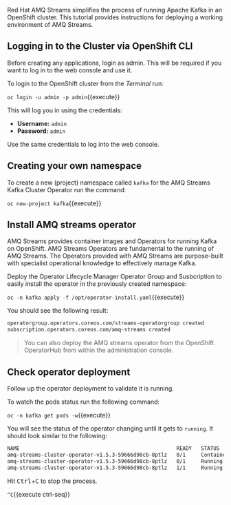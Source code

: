 Red Hat AMQ Streams simplifies the process of running Apache Kafka in an OpenShift cluster. This tutorial provides instructions for deploying a working environment of AMQ Streams. 

## Logging in to the Cluster via OpenShift CLI

Before creating any applications, login as admin. This will be required if you want to log in to the web console and use it.

To login to the OpenShift cluster from the _Terminal_ run:

``oc login -u admin -p admin``{{execute}}

This will log you in using the credentials:

* **Username:** ``admin``
* **Password:** ``admin``

Use the same credentials to log into the web console.

## Creating your own namespace

To create a new (project) namespace called ``kafka`` for the AMQ Streams Kafka Cluster Operator run the command:

``oc new-project kafka``{{execute}}

## Install AMQ streams operator

AMQ Streams provides container images and Operators for running Kafka on OpenShift. AMQ Streams Operators are fundamental to the running of AMQ Streams. The Operators provided with AMQ Streams are purpose-built with specialist operational knowledge to effectively manage Kafka.

Deploy the Operator Lifecycle Manager Operator Group and Susbcription to easily install the operator in the previously created namespace:

``oc -n kafka apply -f /opt/operator-install.yaml``{{execute}}

You should see the following result:

```bash
operatorgroup.operators.coreos.com/streams-operatorgroup created
subscription.operators.coreos.com/amq-streams created
```

> You can also deploy the AMQ streams operator from the OpenShift OperatorHub from within the administration console.

## Check operator deployment

Follow up the operator deployment to validate it is running.

To watch the pods status run the following command:

``oc -n kafka get pods -w``{{execute}}

You will see the status of the operator changing until it gets to `running`. It should look similar to the following:

```bash
NAME                                                   READY   STATUS              RESTARTS   AGE
amq-streams-cluster-operator-v1.5.3-59666d98cb-8ptlz   0/1     ContainerCreating   0          10s
amq-streams-cluster-operator-v1.5.3-59666d98cb-8ptlz   0/1     Running             0          18s
amq-streams-cluster-operator-v1.5.3-59666d98cb-8ptlz   1/1     Running             0          34s
```

Hit <kbd>Ctrl</kbd>+<kbd>C</kbd> to stop the process.

`^C`{{execute ctrl-seq}}
